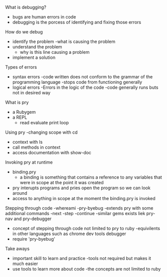 What is debugging?
- bugs are human errors in code
- debugging is the porcess of identifying and fixing those errors

How do we debug
- identify the problem
  -what is causing the problem
- understand the problem
  - why is this line causing a problem
- implement a solution

Types of errors
- syntax errors
  -code written does not conform to the grammar of the programming language
  -stops code from functioning generally
- logical errors
  -Errors in the logic of the code
  -code generally runs buts not in desired way

What is pry
- a Rubygem
- a REPL
  - read evaluate print loop

Using pry
-changing scope with cd
- context with ls
- call methods in context
- access documentation with show-doc

Invoking pry at runtime
- binding.pry
  - a binding is something that contains a reference to any variables
  that were in scope at the point it was created
- pry interupts programs and pries open the program so we can look around
- access to anything in scope at the moment the binding.pry is invoked

Stepping through code
-whereami
-pry-byebug
  -extends pry with some additional commands
    -next
    -step
    -continue
  -similar gems exists liek pry-nav and pry-debugger
  - concept of stepping through code not limited to pry to ruby
    -equivilents in other languages such as chrome dev tools debugger
  - require 'pry-byebug'

Take aways
- important skill to learn and practice
  -tools not required but makes it much easier
- use tools to learn more about code
-the concepts are not limited to ruby